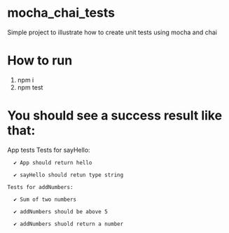 # mocha_chai_tests
Simple project to illustrate how to create unit tests using mocha and chai

# How to run
1. npm i
2. npm test

# You should see a success result like that:
  App tests
    Tests for sayHello:
  
      ✔ App should return hello
      
      ✔ sayHello should retun type string
      
    Tests for addNumbers: 
    
      ✔ Sum of two numbers
      
      ✔ addNumbers should be above 5
      
      ✔ addNumbers shuold return a number
      
